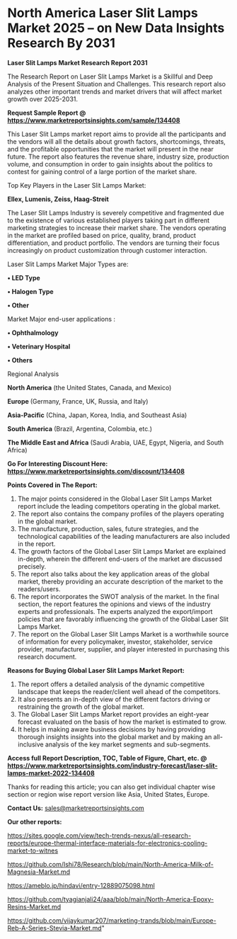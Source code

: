 # North America Laser Slit Lamps Market 2025 – on New Data Insights Research By 2031

<strong>Laser Slit Lamps Market Research Report 2031</strong>

The Research Report on Laser Slit Lamps Market is a Skillful and Deep Analysis of the Present Situation and Challenges. This research report also analyzes other important trends and market drivers that will affect market growth over 2025-2031.

<strong>Request Sample Report @ <a href=https://www.marketreportsinsights.com/sample/134408>https://www.marketreportsinsights.com/sample/134408</a></strong>

This Laser Slit Lamps market report aims to provide all the participants and the vendors will all the details about growth factors, shortcomings, threats, and the profitable opportunities that the market will present in the near future. The report also features the revenue share, industry size, production volume, and consumption in order to gain insights about the politics to contest for gaining control of a large portion of the market share.

Top Key Players in the Laser Slit Lamps Market:

<strong>Ellex, Lumenis, Zeiss, Haag-Streit</strong>

The Laser Slit Lamps Industry is severely competitive and fragmented due to the existence of various established players taking part in different marketing strategies to increase their market share. The vendors operating in the market are profiled based on price, quality, brand, product differentiation, and product portfolio. The vendors are turning their focus increasingly on product customization through customer interaction.

Laser Slit Lamps Market Major Types are:

<strong>• LED Type

• Halogen Type

• Other</strong>

Market Major end-user applications :

<strong>• Ophthalmology

• Veterinary Hospital

• Others</strong>

Regional Analysis

</u><strong><b>North America</b></strong> (the United States, Canada, and Mexico)

<strong><b>Europe </b></strong>(Germany, France, UK, Russia, and Italy)

<strong><b>Asia-Pacific</b></strong> (China, Japan, Korea, India, and Southeast Asia)

<strong><b>South America</b></strong> (Brazil, Argentina, Colombia, etc.)

<strong><b>The Middle East and Africa</b></strong> (Saudi Arabia, UAE, Egypt, Nigeria, and South Africa)

<strong>Go For Interesting Discount Here: <a href=https://www.marketreportsinsights.com/discount/134408>https://www.marketreportsinsights.com/discount/134408</a></strong>

<strong>Points Covered in The Report:</strong>
<ol>
  <li>The major points considered in the Global Laser Slit Lamps Market report include the leading competitors operating in the global market.</li>
  <li>The report also contains the company profiles of the players operating in the global market.</li>
  <li>The manufacture, production, sales, future strategies, and the technological capabilities of the leading manufacturers are also included in the report.</li>
  <li>The growth factors of the Global Laser Slit Lamps Market are explained in-depth, wherein the different end-users of the market are discussed precisely.</li>
  <li>The report also talks about the key application areas of the global market, thereby providing an accurate description of the market to the readers/users.</li>
  <li>The report incorporates the SWOT analysis of the market. In the final section, the report features the opinions and views of the industry experts and professionals. The experts analyzed the export/import policies that are favorably influencing the growth of the Global Laser Slit Lamps Market.</li>
  <li>The report on the Global Laser Slit Lamps Market is a worthwhile source of information for every policymaker, investor, stakeholder, service provider, manufacturer, supplier, and player interested in purchasing this research document.</li>
</ol>
<strong>Reasons for Buying Global Laser Slit Lamps Market Report:</strong>

<ol>
  <li>The report offers a detailed analysis of the dynamic competitive landscape that keeps the reader/client well ahead of the competitors.</li>
  <li>It also presents an in-depth view of the different factors driving or restraining the growth of the global market.</li>
  <li>The Global Laser Slit Lamps Market report provides an eight-year forecast evaluated on the basis of how the market is estimated to grow.</li>
  <li>It helps in making aware business decisions by having providing thorough insights insights into the global market and by making an all-inclusive analysis of the key market segments and sub-segments.</li>
</ol>
<strong>Access full Report Description, TOC, Table of Figure, Chart, etc. @ <a href=https://www.marketreportsinsights.com/industry-forecast/laser-slit-lamps-market-2022-134408>https://www.marketreportsinsights.com/industry-forecast/laser-slit-lamps-market-2022-134408</a></strong>


Thanks for reading this article; you can also get individual chapter wise section or region wise report version like Asia, United States, Europe.

<strong>Contact Us:</strong>
sales@marketreportsinsights.com

<strong>Our other reports:</strong>

<a href=https://sites.google.com/view/tech-trends-nexus/all-research-reports/europe-thermal-interface-materials-for-electronics-cooling-market-to-witnes>https://sites.google.com/view/tech-trends-nexus/all-research-reports/europe-thermal-interface-materials-for-electronics-cooling-market-to-witnes</a>

<a href=https://github.com/Ishi78/Research/blob/main/North-America-Milk-of-Magnesia-Market.md>https://github.com/Ishi78/Research/blob/main/North-America-Milk-of-Magnesia-Market.md</a>

<a href=https://ameblo.jp/hindavi/entry-12889075098.html>https://ameblo.jp/hindavi/entry-12889075098.html</a>

<a href=https://github.com/tyagianjali24/aaa/blob/main/North-America-Epoxy-Resins-Market.md>https://github.com/tyagianjali24/aaa/blob/main/North-America-Epoxy-Resins-Market.md</a>

<a href=https://github.com/vijaykumar207/marketing-trands/blob/main/Europe-Reb-A-Series-Stevia-Market.md>https://github.com/vijaykumar207/marketing-trands/blob/main/Europe-Reb-A-Series-Stevia-Market.md</a>"

